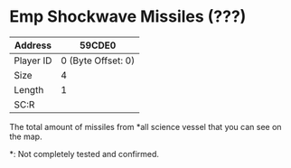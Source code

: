#  Emp Shockwave Missiles (???)
Address   | 59CDE0
----------|-------------
Player ID | 0 (Byte Offset: 0)
Size 	  | 4
Length 	  | 1
SC:R      | 

The total amount of missiles from *all science vessel that you can see on the map.

*: Not completely tested and confirmed.

